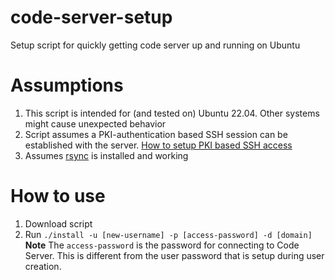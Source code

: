 # code-server-setup
Setup script for quickly getting code server up and running on Ubuntu

# Assumptions
1. This script is intended for (and tested on) Ubuntu 22.04. Other systems might cause unexpected behavior
2. Script assumes a PKI-authentication based SSH session can be established with the server. [How to setup PKI based SSH access](https://snapshooter.com/blog/using-ssh-keys-for-digitalocean)
3. Assumes [rsync](https://operavps.com/docs/install-rsync-command-in-linux/) is installed and working

# How to use
1. Download script
2. Run `./install -u [new-username] -p [access-password] -d [domain]`
**Note** The `access-password` is the password for connecting to Code Server. This is different from the user password that is setup during user creation.
